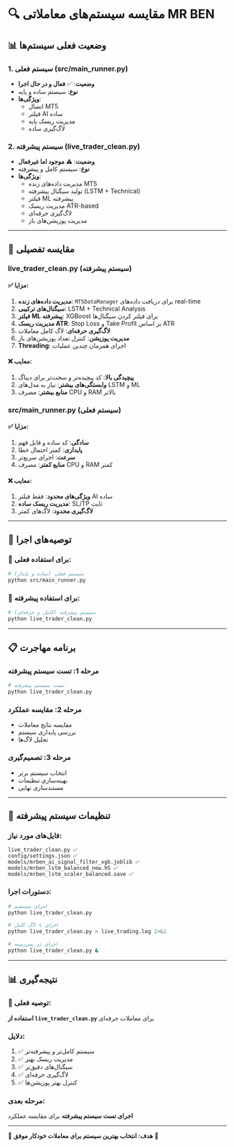 # 🔍 مقایسه سیستم‌های معاملاتی MR BEN

## 📊 **وضعیت فعلی سیستم‌ها**

### **1. سیستم فعلی (src/main_runner.py)**
- **وضعیت**: ✅ **فعال و در حال اجرا**
- **نوع**: سیستم ساده و پایه
- **ویژگی‌ها**:
  - اتصال MT5
  - فیلتر AI ساده
  - مدیریت ریسک پایه
  - لاگ‌گیری ساده

### **2. سیستم پیشرفته (live_trader_clean.py)**
- **وضعیت**: ⚠️ **موجود اما غیرفعال**
- **نوع**: سیستم کامل و پیشرفته
- **ویژگی‌ها**:
  - مدیریت داده‌های زنده MT5
  - تولید سیگنال پیشرفته (LSTM + Technical)
  - فیلتر ML پیشرفته
  - مدیریت ریسک ATR-based
  - لاگ‌گیری حرفه‌ای
  - مدیریت پوزیشن‌های باز

---

## 🎯 **مقایسه تفصیلی**

### **live_trader_clean.py (سیستم پیشرفته)**

#### **✅ مزایا:**
1. **مدیریت داده‌های زنده**: `MT5DataManager` برای دریافت داده‌های real-time
2. **سیگنال‌های ترکیبی**: LSTM + Technical Analysis
3. **فیلتر ML پیشرفته**: XGBoost برای فیلتر کردن سیگنال‌ها
4. **مدیریت ریسک ATR**: Stop Loss و Take Profit بر اساس ATR
5. **لاگ‌گیری حرفه‌ای**: لاگ کامل معاملات
6. **مدیریت پوزیشن**: کنترل تعداد پوزیشن‌های باز
7. **Threading**: اجرای همزمان چندین عملیات

#### **❌ معایب:**
1. **پیچیدگی بالا**: کد پیچیده‌تر و سخت‌تر برای دیباگ
2. **وابستگی‌های بیشتر**: نیاز به مدل‌های LSTM و ML
3. **منابع بیشتر**: مصرف CPU و RAM بالاتر

### **src/main_runner.py (سیستم فعلی)**

#### **✅ مزایا:**
1. **سادگی**: کد ساده و قابل فهم
2. **پایداری**: کمتر احتمال خطا
3. **سرعت**: اجرای سریع‌تر
4. **منابع کمتر**: مصرف CPU و RAM کمتر

#### **❌ معایب:**
1. **ویژگی‌های محدود**: فقط فیلتر AI ساده
2. **مدیریت ریسک ساده**: SL/TP ثابت
3. **لاگ‌گیری محدود**: لاگ‌های کمتر

---

## 🚀 **توصیه‌های اجرا**

### **🎯 برای استفاده فعلی:**
```bash
# سیستم فعلی (ساده و پایدار)
python src/main_runner.py
```

### **🎯 برای استفاده پیشرفته:**
```bash
# سیستم پیشرفته (کامل و حرفه‌ای)
python live_trader_clean.py
```

---

## 📋 **برنامه مهاجرت**

### **مرحله 1: تست سیستم پیشرفته**
```bash
# تست سیستم پیشرفته
python live_trader_clean.py
```

### **مرحله 2: مقایسه عملکرد**
- مقایسه نتایج معاملات
- بررسی پایداری سیستم
- تحلیل لاگ‌ها

### **مرحله 3: تصمیم‌گیری**
- انتخاب سیستم برتر
- بهینه‌سازی تنظیمات
- مستندسازی نهایی

---

## 🔧 **تنظیمات سیستم پیشرفته**

### **فایل‌های مورد نیاز:**
```
live_trader_clean.py ✅
config/settings.json ✅
models/mrben_ai_signal_filter_xgb.joblib ✅
models/mrben_lstm_balanced_new.h5 ✅
models/mrben_lstm_scaler_balanced.save ✅
```

### **دستورات اجرا:**
```bash
# اجرای مستقیم
python live_trader_clean.py

# اجرای با لاگ کامل
python live_trader_clean.py > live_trading.log 2>&1

# اجرای در پس‌زمینه
python live_trader_clean.py &
```

---

## 📊 **نتیجه‌گیری**

### **🎯 توصیه فعلی:**
**استفاده از `live_trader_clean.py`** برای معاملات حرفه‌ای

### **دلایل:**
1. ✅ سیستم کامل‌تر و پیشرفته‌تر
2. ✅ مدیریت ریسک بهتر
3. ✅ سیگنال‌های دقیق‌تر
4. ✅ لاگ‌گیری حرفه‌ای
5. ✅ کنترل بهتر پوزیشن‌ها

### **مرحله بعدی:**
**اجرای تست سیستم پیشرفته** برای مقایسه عملکرد

---

**🎯 هدف: انتخاب بهترین سیستم برای معاملات خودکار موفق** 💪 